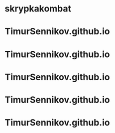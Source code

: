 # skrypkakombat
# TimurSennikov.github.io
# TimurSennikov.github.io
# TimurSennikov.github.io
# TimurSennikov.github.io
# TimurSennikov.github.io
